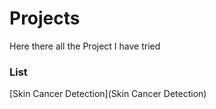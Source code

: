 # Projects

Here there all the Project I have tried 

### List 
[Skin Cancer Detection](Skin Cancer Detection)


